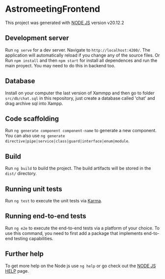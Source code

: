# AstromeetingFrontend

This project was generated with [NODE JS](https://github.com/nodejs) version v20.12.2

## Development server

Run `ng serve` for a dev server. Navigate to `http://localhost:4200/`. The application will automatically reload if you change any of the source files.
Or Run `npm install` and then `npm start` for install all dependences and run the main proyect. You may need to do this in backend too.

## Database

Install on your computer the last version of Xammpp and then go to folder `src/db/chat.sql` in this repository, just create a database called 'chat' and drag archive sql into Xampp.

## Code scaffolding

Run `ng generate component component-name` to generate a new component. You can also use `ng generate directive|pipe|service|class|guard|interface|enum|module`.

## Build

Run `ng build` to build the project. The build artifacts will be stored in the `dist/` directory.

## Running unit tests

Run `ng test` to execute the unit tests via [Karma](https://karma-runner.github.io).

## Running end-to-end tests

Run `ng e2e` to execute the end-to-end tests via a platform of your choice. To use this command, you need to first add a package that implements end-to-end testing capabilities.

## Further help

To get more help on the Node js use `ng help` or go check out the [NODE JS HELP](https://github.com/nodejs/help) page.
